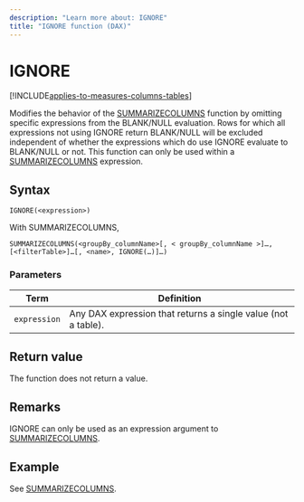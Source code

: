 ```yaml
---
description: "Learn more about: IGNORE"
title: "IGNORE function (DAX)"
---
```

# IGNORE

[!INCLUDE[applies-to-measures-columns-tables](includes/applies-to-measures-columns-tables.md)]

Modifies the behavior of the [SUMMARIZECOLUMNS](summarizecolumns-function-dax.md) function by omitting specific expressions from the BLANK/NULL evaluation. Rows for which all expressions not using IGNORE return BLANK/NULL will be excluded independent of whether the expressions which do use IGNORE evaluate to BLANK/NULL or not. This function can only be used within a [SUMMARIZECOLUMNS](summarizecolumns-function-dax.md) expression.

## Syntax

```dax
IGNORE(<expression>)
```

With SUMMARIZECOLUMNS,

```dax
SUMMARIZECOLUMNS(<groupBy_columnName>[, < groupBy_columnName >]…, [<filterTable>]…[, <name>, IGNORE(…)]…)
```

### Parameters

|Term|Definition|
|--------|--------------|
|`expression`|Any DAX expression that returns a single value (not a table).|

## Return value

The function does not return a value.

## Remarks

IGNORE can only be used as an expression argument to [SUMMARIZECOLUMNS](summarizecolumns-function-dax.md).

## Example

See [SUMMARIZECOLUMNS](summarizecolumns-function-dax.md).
